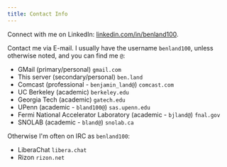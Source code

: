```yaml
---
title: Contact Info
---
```


Connect with me on LinkedIn: [linkedin.com/in/benland100](https://www.linkedin.com/in/benland100/).

Contact me via E-mail. I usually have the username `benland100`, unless otherwise noted, and you can find me `@`:
* GMail (primary/personal) `gmail.com`
* This server (secondary/personal) `ben.land`
* Comcast (professional - `benjamin_land@`) `comcast.com`
* UC Berkeley (academic) `berkeley.edu`
* Georgia Tech (academic) `gatech.edu`
* UPenn (academic - `bland100@`) `sas.upenn.edu`
* Fermi National Accelerator Laboratory (academic - `bjland@`) `fnal.gov`
* SNOLAB (academic - `bland@`) `snolab.ca`

Otherwise I'm often on IRC as `benland100`:
* LiberaChat `libera.chat`
* Rizon `rizon.net`
